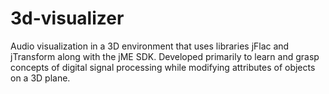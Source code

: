 3d-visualizer
=============

Audio visualization in a 3D environment that uses libraries jFlac and jTransform along with the jME SDK.
Developed primarily to learn and grasp concepts of digital signal processing while modifying attributes of objects on a 3D plane.

